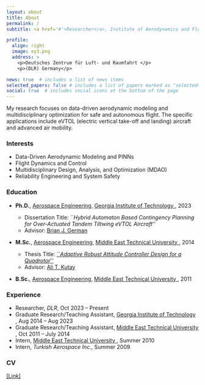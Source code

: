 ```yaml
---
layout: about
title: About
permalink: /
subtitle: <a href='#'>Researcher</a>, Institute of Aerodynamics and Flow Technology, DLR

profile:
  align: right
  image: ey3.png
  address: >
    <p>Deutsches Zentrum für Luft- und Raumfahrt </p>
    <p>(DLR) Germany</p>

news: true  # includes a list of news items
selected_papers: false # includes a list of papers marked as "selected={true}"
social: true  # includes social icons at the bottom of the page
---
```


My research focuses on data-driven aerodynamic modeling and multidisciplinary optimization for safe and autonomous flight. The specific applications include eVTOL (electric vertical take-off and landing) aircraft and advanced air mobility. 

### Interests

   - Data-Driven Aerodynamic Modeling and PINNs
   - Flight Dynamics and Control
   - Multidisciplinary Design, Analysis, and Optimization (MDAO)    
   - Reliability Engineering and System Safety

### Education

   - **Ph.D.**, <a href="https://ae.gatech.edu/">Aerospace Engineering</a>, <a href="https://www.gatech.edu/"><u> Georgia Institute of Technology </u></a>, 2023 
      - Dissertation Title: ``_Hybrid Automaton Based Contingency Planning for Over-Actuated Tandem Tiltwing eVTOL Aircraft_''
      - Advisor: <a href="https://bgerman.ae.gatech.edu/">Brian J. German</a>  

   - **M.Sc.**, <a href="http://ae.metu.edu.tr/">Aerospace Engineering</a>, <a href="https://www.metu.edu.tr/"><u> Middle East Technical University </u></a>, 2014
      - Thesis Title: <a href="https://etd.lib.metu.edu.tr/upload/12617486/index.pdf">``_Adaptive Robust Attitude Controller Design for a Quadrotor_''</a>  
      - Advisor: <a href="https://avesis.metu.edu.tr/kutay">Ali T. Kutay</a>  

   - **B.Sc.**, <a href="http://ae.metu.edu.tr/">Aerospace Engineering</a>, <a href="https://www.metu.edu.tr/"><u> Middle East Technical University </u></a>, 2011

### Experience
   - Researcher, _DLR_, Oct 2023 – Present     
   - Graduate Research/Teaching Assistant, <a href="https://www.gatech.edu/"><u> Georgia Institute of Technology </u></a>, Aug 2014 – Aug 2023
   - Graduate Research/Teaching Assistant, <a href="https://www.metu.edu.tr/"><u> Middle East Technical University </u></a>, Oct 2011 – July 2014
   - Intern, <a href="https://www.metu.edu.tr/"><u> Middle East Technical University </u></a>, Summer 2010
   - Intern, _Turkish Aerospace Inc._, Summer 2009

### CV
  <a href="assets/pdf/EmreYilmaz_CV-2.pdf" >[Link]</a>



<!---
Previously:
My research focuses on physics-based machine learning, eVTOL (electric vertical take-off and landing) aircraft, AAM (advanced air mobility) concepts, and autonomy and decision making.

Research Interests
Physics Informed Machine Learning and Physics Informed Neural Networks
Flight Dynamics, Control, Performance, Trajectory Optimization, and Contingency Planning of Aerospace Vehicles (Specific Focus: eVTOL Aircraft)
Multidisciplinary Design, Analysis, and Optimization (MDAO)
Autonomy and Decision-Making
Urban/Advanced Air Mobility Multi-Agent Air Traffic Optimization
Reliability Engineering and System Safety

Adam Optimization Guys Template:
address a computational question: How can we build general problem-solving machines with human-like efficiency and adaptability? In particular, my research interests focus on the development of efficient learning algorithms for deep neural networks. My research interests overlap with the following research communities: NeurIPS, ICLR, and ICML. I am also broadly interested in reinforcement learning, natural language processing, and artificial intelligence.

For future students interested in learning algorithms and theory: Please apply through the department admission.

Short bio: I completed PhD under the supervision of Geoffrey Hinton. Both my master's (2014) and undergrad degrees (2011) are from the University of Toronto under Brendan Frey and Ruslan Salakhutdinov. I am a CIFAR AI chair. I was a recipient of the Facebook Graduate Fellowship 2016 in machine learning.

--Google scholar page contact me: jba at cs.toronto.edu

Brief Bio
I do research on scalable methods for machine learning, with a focus on generative models. My contributions include the Variational Autoencoder (VAE), the Adam optimizer, Glow, and Variational Diffusion Models, but please see Scholar for a more complete list. I obtained a PhD (cum laude) from University of Amsterdam in 2017, and was part of the founding team of OpenAI in 2015. Before that, I co-founded Advanza which got acquired in 2016. My formal name is Diederik, but have the Frysian nickname Durk (pronounced like Dirk). I currently live in the San Francisco Bay area.

2018 - Present: Research Scientist at Google Brain / DeepMind. I work on SOTA generative models for text, image and video.
2015 - 2018: Part of founding team and Research Scientist at OpenAI (San Francisco). Lead of the Algorithms team, focused on basic research.
2013 - 2017: Ph.D. (cum laude) at University of Amsterdam, advised by Max Welling, on the topic of deep learning and generative models. Thesis: Variational Inference and Deep Learning: A New Synthesis. Spent summers of 2014/2015 at DeepMind for collaborations.
2010 - 2012: Co-founder and technical lead at Advanza, successful exit in 2016.
2009 and 2012: Jr. Research Scientist at New York University, Yann LeCun's lab.
Variational Inference and Deep Learning: A New Synthesis
Ph.D. Thesis. Download at Dropbox or at UvA.

Demos
Some research demos that I (co-)developed:
2017: Generating faces with Glow. Developed with Prafulla Dhariwal.
2014: Generating digits with a VAE.
Links
These places are updated more frequently than this website:
Google Scholar page (list of my research papers)
Twitter
Mastodon
YouTube channel
LinkedIn
Awards and Honors
2020: The Adam optimization paper is the world's #1 most cited scientific paper of the past five years, according to Nature Index and Google Scholar.
2020: The AI 2000 Most Influential Scholar Award "in recognition of outstanding and vibrant contributions in the field of Machine Learning 2009-2019".
2019: The Dutch Datascience Award, from the Royal Holland Society of Sciences and Humanities, for my contributions in machine learning research.
2019: The ELLIS PhD Award for "outstanding research achievements during the dissertation phase of outstanding students working in the field of artificial intelligence and machine learning".
2017: PhD with 'cum laude', highest distinction in the Netherlands, and first time it was awarded at the CS department in 30 years.
2015: Google's first European Doctoral Fellowship in Deep Learning.




I study the implications of new technologies such as electric propulsion and autonomy on the design of aircraft and on aviation markets. 

    Operations research and market studies for urban air mobility (UAM), on-demand mobility (ODM), and new modes of regional aviation
    Flight performance and sizing of electric aircraft
    Aerodynamics, performance, and design of distributed electric propulsion configurations
    Wind tunnel and flight tests of subscale CTOL, STOL, and VTOL aircraft

Brian German is the National Institute of Aerospace (NIA) Langley Associate Professor in the School of Aerospace Engineering at Georgia Tech. His research involves aircraft electric propulsion, autonomous flight, and the emerging aviation markets that these technologies enable. 

He specializes in configuration design of electric aircraft, aerodynamics of distributed propulsion, battery and hybrid electric propulsion modeling, operations research problems for innovative scheduled and on-demand air services, and aircraft operational economics modeling. His work focuses primarily on new types of electric regional aircraft and eVTOL aircraft for urban air mobility. 

Prof. German is a founding member and former Chair (2014-2016) of the AIAA Transformational Flight Program Committee, which was chartered to explore the opportunities of emerging aircraft electric propulsion and autonomy technologies, and he is a member of the AIAA Aircraft Electric Propulsion and Power Working Group. Prof. German is a former Fulbright student scholar and NDSEG Graduate Research Fellow, and he received the NSF CAREER award in 2012. He is an Associate Fellow of AIAA Education. --->

<!---I am a Graduate Research Assistant Postdoctoral Fellow working in the School of Cybersecurity and Privacy at Georgia Tech under the supervision of Prof. Wenke Lee. Before joining Georgia Tech, I worked in Center for Cyber Security at New York University Abu Dhabi as a Research Engineer for two years. I currently hold a Ph.D. degree in Computer Science from Georgia Tech, an M.Sc. degree in Computer Engineering and two B.Sc. degrees in both Computer Engineering and Electrical & Electronics Engineering from TOBB University, Turkey. My research interests span a broad range of topics including deep learning, applied cryptography, security/privacy and forensics.

e^{i pi} + 1 = 0 --->




<!---LinkedIn Research Gate Resume 



<a href="https://scholar.google.com/citations?hl=en&user=1Ie3QuMAAAAJ">Google Scholar</a>   --->


